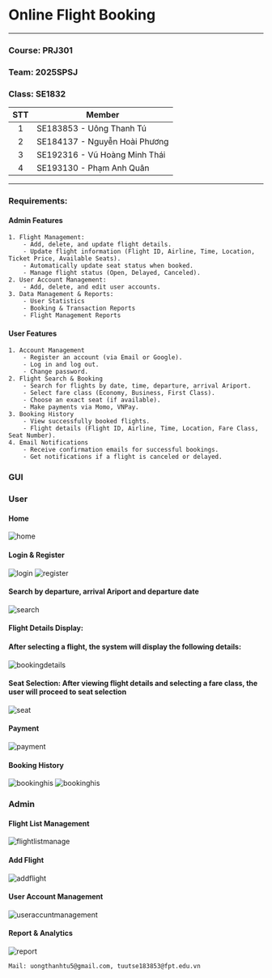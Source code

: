 <!-- # prj301-25sp-se1832-01 -->

# Online Flight Booking

---

### Course: PRJ301

### Team: 2025SPSJ

### Class: SE1832

| STT | Member                        |
| :-: | ----------------------------- |
|  1  | SE183853 - Uông Thanh Tú      |
|  2  | SE184137 - Nguyễn Hoài Phương |
|  3  | SE192316 - Vũ Hoàng Minh Thái |
|  4  | SE193130 - Phạm Anh Quân      |

---

### Requirements:

#### Admin Features

```
1. Flight Management:
    - Add, delete, and update flight details.
    - Update flight information (Flight ID, Airline, Time, Location, Ticket Price, Available Seats).
    - Automatically update seat status when booked.
    - Manage flight status (Open, Delayed, Canceled).
2. User Account Management:
    - Add, delete, and edit user accounts.
3. Data Management & Reports:
    - User Statistics
    - Booking & Transaction Reports
    - Flight Management Reports
```

#### User Features

```
1. Account Management
    - Register an account (via Email or Google).
    - Log in and log out.
    - Change password.
2. Flight Search & Booking
    - Search for flights by date, time, departure, arrival Ariport.
    - Select fare class (Economy, Business, First Class).
    - Choose an exact seat (if available).
    - Make payments via Momo, VNPay.
3. Booking History
    - View successfully booked flights.
    - Flight details (Flight ID, Airline, Time, Location, Fare Class, Seat Number).
4. Email Notifications
    - Receive confirmation emails for successful bookings.
    - Get notifications if a flight is canceled or delayed.
```

### GUI

### User

#### Home

![home](images/homepage.jpg)

#### Login & Register

![login](images/login.png)
![register](images/register.png)

#### Search by departure, arrival Ariport and departure date

![search](images/search.jpg)

#### Flight Details Display:

#### After selecting a flight, the system will display the following details:

![bookingdetails](images/bookingdetail.jpg)

#### Seat Selection: After viewing flight details and selecting a fare class, the user will proceed to seat selection

![seat](images/bookingseat.jpg)

#### Payment

![payment](images/payment.jpg)

#### Booking History

![bookinghis](images/bookinghis1.jpg)
![bookinghis](images/bookinghis.jpg)

### Admin

#### Flight List Management

![flightlistmanage](images/admin_dashboard.jpg)

#### Add Flight

![addflight](images/admin_addflight.jpg)

#### User Account Management

![useraccuntmanagement](images/admin_useraccount.jpg)

#### Report & Analytics

![report](images/admin_report.jpg)

```
Mail: uongthanhtu5@gmail.com, tuutse183853@fpt.edu.vn
```
